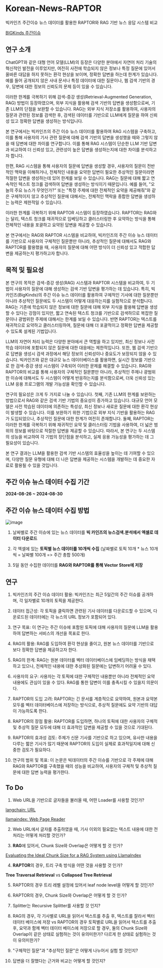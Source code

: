 # Korean-News-RAPTOR

빅카인즈 주간이슈 뉴스 데이터를 활용한 RAPTOR와 RAG 기반 뉴스 응답 시스템 비교

[BIGKinds 주간이슈](https://www.bigkinds.or.kr/v2/news/weekendNews.do)

## 연구 소개

ChatGPT와 같은 대형 언어 모델(LLM)의 등장은 다양한 분야에서 자연어 처리 기술의 혁신적인 발전을 이루었지만, 여전히 사전에 학습되지 않은 정보나 특정 질문에 있어서 올바른 대답을 하지 못하는 환각 현상을 보이며, 정확한 답변을 하는데 한계가 있습니다. 예를 들어 공개되지 않은 사내 문서나 특정 데이터에 대한 질문이나, 웹 검색 기반의 경우, 답변에 대한 정보의 신뢰도의 문제 등이 있을 수 있습니다.

이러한 한계를 극복하기 위해 검색-증강 생성(Retrieval-Augmented Generation, RAG) 방법이 등장하였으며, 외부 지식을 활용해 검색 기반의 답변을 생성함으로써, 기존 LLM의 단점을 보완할 수 있습니다. RAG는 외부 지식 저장소를 활용하여, 사용자의 질문과 관련된 정보를 검색한 후, 검색된 데이터를 기반으로 LLM에게 질문을 하여 신뢰성 있고 정확한 답변을 생성하는 방식입니다.

본 연구에서는 빅카인즈의 주간 이슈 뉴스 데이터를 활용하여 RAG 시스템을 구축하고, 이를 통해 사용자의 기사 관련 질문에 대해 검색 기반의 답변을 생성했을 때와 그렇지 않을 때 답변에 대한 차이를 연구합니다. 이를 통해 RAG 시스템이 단순한 LLM 기반 답변과 비교하여 더 신뢰성 있고, 관련성이 높은 답변을 생성하는지에 대한 차이를 분석하고자 합니다.

한편, RAG 시스템을 통해 사용자의 질문에 답변을 생성할 경우, 사용자의 질문이 전반적인 맥락을 이해하거나, 전체적인 내용을 요약한 답변이 필요한 추상적인 질문이라면 적절한 답변을 생성하는데 있어 한계를 보일 수 있습니다. RAG는 질문에 대해 짧고 연속적인 텍스트 청크를 검색하여 답변을 생성하는 방식이기 때문입니다. 예를 들어, "오늘의 주요 뉴스가 무엇인가?" 또는 "특정 주제에 대한 전체적인 요약을 제공해줘"와 같은 구체적이지 않고 추상적인 질문에 대해서는, 전체적인 맥락을 종합한 답변을 생성하는 능력은 제한적일 수 있습니다.

이러한 한계를 극복하기 위해 RAPTOR 시스템이 등장하였습니다. RAPTOR는 RAG와는 달리, 텍스트 청크를 재귀적으로 임베딩하고 클러스터링한 후 요약하는 방식을 통해 전체적인 내용을 포괄하고 요약된 답변을 제공할 수 있습니다.

본 연구에서는 RAG와 RAPTOR 시스템을 비교하여, 빅카인즈의 주간 이슈 뉴스 데이터를 기반으로 사용자의 구체적인 질문뿐만 아니라, 추상적인 질문에 대해서도 RAG와 RAPTOR를 활용했을 때, 사용자의 질문에 대해 어떤 방식이 더 신뢰성 있고 적합한 답변을 제공하는지 평가하고자 합니다.

## 목적 및 필요성

본 연구의 목적은 검색-증강 생성(RAG) 시스템과 RAPTOR 시스템을 비교하여, 두 기법이 사용자의 질문에 대해 생성하는 검색 기반 답변을 평가하는 데 있습니다. 특히, 빅카인즈(BigKinds)의 주간 이슈 뉴스 데이터를 활용하여 구체적인 기사에 대한 질문뿐만 아니라 추상적인 질문에도 두 시스템이 어떻게 대응하는지를 실험적으로 분석합니다. RAG는 기존에 학습되지 않은 정보에 대한 질문에 대해 외부 지식을 활용해 답변을 생성할 수 있다는 강점이 있지만, 짧고 연속된 텍스트 청크를 기반으로 검색하므로 복잡한 질문이나 광범위한 주제에 대해서는 한계를 보일 수 있습니다. 반면 RAPTOR는 텍스트를 재귀적으로 요약하고 클러스터링하여, 질문에 대해 더 포괄적이고 정확한 답변을 제공할 수 있도록 설계된 기법입니다.

LLM의 자연어 처리 능력은 다양한 분야에서 큰 역할을 하고 있지만, 최신 정보나 사전 학습 데이터에 포함되지 않은 질문에 대한 대응에는 제한적입니다. 또한, 웹 검색 기반으로 답변을 생성시 검색 과정에서 해당 정보의 신뢰성이나 중요도가 보장되지 않을 수 있습니다.  빅카인즈와 같은 대규모 뉴스 데이터베이스를 활용하면, 실시간 정보를 기반으로 한 검색-증강 생성 시스템이 구축되어 이러한 문제를 해결할 수 있습니다. RAG와 RAPTOR의 비교를 통해 사용자의 구체적인 질문뿐만 아니라, 추상적인 주제나 광범위한 이슈에 대해서도 두 시스템이 어떻게 반응하는지를 분석함으로써, 더욱 신뢰성 있는 LLM 응용 프로그램의 개발 가능성을 확인할 수 있습니다.

연구의 필요성은 크게 두 가지로 나눌 수 있습니다. 첫째, 기존 LLM의 한계를 보완하는 방법으로서 RAG와 같은 검색 기반 기법의 중요성이 증가하고 있습니다. 대규모 언어 모델은 사전 학습된 데이터에 의존하는 특성상, 최신 정보나 새로운 질문에 대한 환각 현상이 발생할 수 있습니다. 이를 보완하기 위한 기법으로 외부 지식 기반을 활용하는 RAG가 도입되었으나, 추상적인 질문에 대한 한계가 여전히 존재합니다. 둘째, RAPTOR는 이러한 한계를 극복하기 위해 재귀적인 요약 및 클러스터링 기법을 사용하여, 더 넓은 범위의 정보를 바탕으로 적절한 답변을 제공할 수 있습니다. 따라서, 본 연구는 두 시스템의 성능을 비교하여 각 기법의 장단점을 분석하고, 실제 응용 가능성을 평가하는 데 그 필요성이 있습니다.

본 연구 결과는 LLM을 활용한 검색 기반 시스템의 효율성을 높이는 데 기여할 수 있으며, 다양한 질문 유형에 대해 더 나은 답변을 제공하는 시스템을 개발하는 데 중요한 자료로 활용될 수 있을 것입니다.

## 주간 이슈 뉴스 데이터 수집 기간

**2024-08-26 ~ 2024-08-30**

## 주간 이슈 뉴스 데이터 수집 방법

![image](https://github.com/user-attachments/assets/2c9e809d-7b83-4cb3-9fc5-98e8034241c4)


1. 날짜별로 주간 이슈에 있는 뉴스 데이터를 **빅 카인즈의 뉴스검색.분석에서 엑셀로 데이터 다운로드**

2. 각 엑셀에 있는 **토픽별 뉴스 데이터를 10개씩 수집** (날짜별로 토픽 10개 * 뉴스 10개씩 = 날짜별 100개 => 주간 총합 500개)

3.  5일 동안 수집한 데이터를 **RAG와 RAPTOR를 통해 Vector Store에 저장**

## 연구 

1. 빅카인즈의 주간 이슈 데이터 활용: 빅카인즈는 최근 5일간의 주간 이슈를 공개하며, 각 일자별로 10개의 토픽을 제공한다.

2. 데이터 접근성: 각 토픽을 클릭하면 관련된 기사 데이터를 다운로드할 수 있으며, 다운로드된 데이터에는 각 뉴스의 URL 정보가 포함되어 있다.

3. 연구 목표: 이 연구는 주간 이슈에 포함된 토픽에 대해 사용자의 질문에 LLM을 활용하여 답변하는 서비스의 개선을 목표로 한다.

4. RAG의 활용: RAG를 도입하여 환각 현상을 줄이고, 원본 뉴스 데이터를 기반으로 보다 정확한 답변을 제공하고자 한다.

5. RAG의 한계: RAG는 원본 데이터를 벡터 데이터베이스에 임베딩하는 방식을 채택하고 있으나, 전체적인 내용에 대한 추상화된 질문에는 답변하기 어려울 수 있다.

6. 사용자의 요구: 사용자는 각 토픽에 대한 구체적인 내용뿐만 아니라 전체적인 요약 내용에도 관심이 있을 수 있다. RAG를 통한 답변이 이를 충족시킬 수 있을지 의문이다.

7. RAPTOR의 도입 고려: RAPTOR는 긴 문서를 계층적으로 요약하여, 원본과 요약본 모두를 벡터 데이터베이스에 저장하는 방식으로, 추상적 질문에도 요약 기반의 대답이 가능하도록 한다.

8. RAPTOR의 장점 활용: RAPTOR를 도입하면, 하나의 토픽에 대한 사용자의 구체적 및 추상적 질문 모두에 대해 더 효과적인 답변을 제공할 수 있을 것으로 기대된다.

9. RAPTOR의 효과성 검토: 주제가 신문 기사를 기반으로 하고 있으며, 유사한 내용을 다루는 짧은 기사가 많기 때문에 RAPTOR의 도입이 실제로 효과적일지에 대해 신중한 검토가 필요하다.

10. 연구의 범위 및 목표: 이 논문은 빅데이터의 주간 이슈를 기반으로 각 주제에 대해 RAG와 RAPTOR를 구축했을 때의 성능을 비교하여, 사용자의 구체적 및 추상적 질문에 대한 답변 능력을 평가한다.

## To Do

1. Web URL을 기반으로 글자들을 불러올 때, 어떤 Loader를 사용할 것인가?

[langchain: URL](https://python.langchain.com/v0.2/docs/integrations/document_loaders/url/)

[llamaindex: Web Page Reader](https://docs.llamaindex.ai/en/stable/examples/data_connectors/WebPageDemo/)

2. Web URL에서 글자를 추출하였을 때, 기사 이외의 필요없는 텍스트 내용에 대한 전처리는 어떻게 처리할 것인가?

3. **RAG**에 있어서, Chunk Size와 Overlap은 어떻게 할 것 인가?

[Evaluating the Ideal Chunk Size for a RAG System using LlamaIndex](https://www.llamaindex.ai/blog/evaluating-the-ideal-chunk-size-for-a-rag-system-using-llamaindex-6207e5d3fec5)

4. **RAPTOR**의 경우, 트리 구축 방식을 어떤 것을 사용할 것 인가?

**Tree Traversal Retrieval** vs **Collapsed Tree Retrieval**

5. RAPTOR의 경우 트리 레벨 설정에 있어서 leaf node level을 어떻게 할 것인가?

6. RAPTOR의 경우, Chunk Size와 Overlap은 어떻게 할 것 인가?

7. Splitter는 Recursive Splitter를 사용할 것 인지?

8. RAG의 경우, 각 기사별로 URL을 읽어서 텍스트를 추출 후, 텍스트를 잘라서 벡터 데이터 베이스에 저장 vs RAPTOR의 경우 토픽별로 URL을 읽어서 텍스트를 추출 후, 요약과 함께 벡터 데이터 베이스에 저장으로 할 경우, 둘의 Chunk Size와 Overlap이 같은 상태로 실험하는 것이 유의미한가? 다르게 한 상태로 실험하는 것이 유의미한가?

9. "구체적인 질문"과 "추상적인 질문"은 어떻게 나누어서 실험 할 것인지?

10. 답변을 더 잘했다는 근거와 비교는 어떻게 할 것인지?
